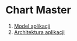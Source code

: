 # Chart Master

1. [Model aplikacji](docs/model.md)
3. [Architektura aplikacji](docs/architecture.md)